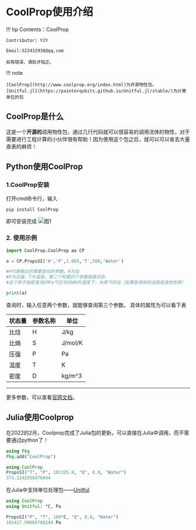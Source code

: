 # CoolProp使用介绍

!!! tip
    Contents：CoolProp

    Contributor: YJY

    Email:522432938@qq.com

    如有错误，请批评指正。

!!! note

    [CoolProp](http://www.coolprop.org/index.html)为开源物性包。
    [Unitful.jl](https://painterqubits.github.io/Unitful.jl/stable/)为计算单位的包


## CoolProp是什么

这是一个**开源的**调用物性包，通过几行代码就可以很容易的调用流体的物性，对于需要进行工程计算的小伙伴很有帮助！因为使用这个包之后，就可以可以省去大量查表的麻烦！

## Python使用CoolProp

### 1.CoolProp安装
打开cmd命令行，输入
```
pip install CoolProp
```
即可安装完成
![图1](https://img-blog.csdnimg.cn/0d44fcdf415e4ecfbffb7ca7284333a1.png?x-oss-process=image/watermark,type_ZmFuZ3poZW5naGVpdGk,shadow_10,text_aHR0cHM6Ly9ibG9nLmNzZG4ubmV0L2pha2U0ODQ=,size_16,color_FFFFFF,t_70#pic_center)
### 2. 使用示例
```python
import CoolProp.CoolProp as CP

a = CP.PropsSI('H','P',1.0E6,'T',500,'Water')

#H代表输出的需要查找的参数，H为焓
#P为压强，T为温度，第二个和第四个参数就是状态
#这个例子就是查询1MPa气压与500K的温度下，水蒸气的焓（如果是液体的话就是液体性质）

print(a)

```

查询时，输入任意两个参数，就能够查询第三个参数。
具体的属性为可以看下表

|状态量 | 参数名称 | 单位|
|--------|-----|-----|
|比焓  | H | J/kg|
|比熵  | S | J/mol/K|
|压强  | P | Pa|
|温度  | T | K|
|密度  | D |kg/m^3|

----
更多参数，可以查看[官网文档](http://www.coolprop.org/coolprop/HighLevelAPI.html#table-of-string-inputs-to-propssi-function)。

## Julia使用Coolprop

在2022的2月，Coolprop完成了Julia包的更新。可以直接在Julia中调用，而不需要通过python了！

```julia
using Pkg
Pkg.add("CoolProp")

using CoolProp
PropsSI("T", "P", 101325.0, "Q", 0.0, "Water")
373.1242958476844
```

在Julia中支持单位处理包——[Unitful](https://painterqubits.github.io/Unitful.jl/stable/)

```julia
using CoolProp
using Unitful: °C, Pa

PropsSI("P", "T", 100°C, "Q", 0.0, "Water")
101417.99665788244 Pa
```
